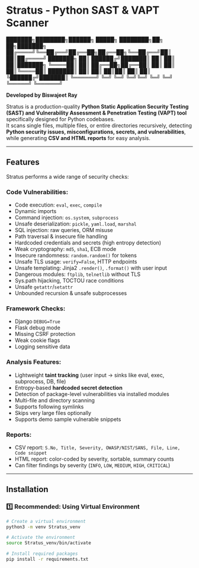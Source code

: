# Stratus - Python SAST & VAPT Scanner

███████╗████████╗██████╗  █████╗ ████████╗██╗   ██╗███████╗
██╔════╝╚══██╔══╝██╔══██╗██╔══██╗╚══██╔══╝██║   ██║██╔════╝
███████╗   ██║   ██████╔╝███████║   ██║   ██║   ██║███████╗
╚════██║   ██║   ██╔══██╗██╔══██║   ██║   ██║   ██║╚════██║
███████║   ██║   ██║  ██║██║  ██║   ██║   ╚██████╔╝███████║
╚══════╝   ╚═╝   ╚═╝  ╚═╝╚═╝  ╚═╝   ╚═╝    ╚═════╝ ╚══════╝


**Developed by Biswajeet Ray**

Stratus is a production-quality **Python Static Application Security Testing (SAST) and Vulnerability Assessment & Penetration Testing (VAPT) tool** specifically designed for Python codebases.  
It scans single files, multiple files, or entire directories recursively, detecting **Python security issues, misconfigurations, secrets, and vulnerabilities**, while generating **CSV and HTML reports** for easy analysis.

---

## Features

Stratus performs a wide range of security checks:

### Code Vulnerabilities:
- Code execution: `eval`, `exec`, `compile`
- Dynamic imports
- Command injection: `os.system`, `subprocess`
- Unsafe deserialization: `pickle`, `yaml.load`, `marshal`
- SQL injection: raw queries, ORM misuse
- Path traversal & insecure file handling
- Hardcoded credentials and secrets (high entropy detection)
- Weak cryptography: `md5`, `sha1`, ECB mode
- Insecure randomness: `random.random()` for tokens
- Unsafe TLS usage: `verify=False`, HTTP endpoints
- Unsafe templating: Jinja2 `.render()`, `.format()` with user input
- Dangerous modules: `ftplib`, `telnetlib` without TLS
- Sys.path hijacking, TOCTOU race conditions
- Unsafe `getattr`/`setattr`
- Unbounded recursion & unsafe subprocesses

### Framework Checks:
- Django `DEBUG=True`
- Flask debug mode
- Missing CSRF protection
- Weak cookie flags
- Logging sensitive data

### Analysis Features:
- Lightweight **taint tracking** (user input → sinks like eval, exec, subprocess, DB, file)
- Entropy-based **hardcoded secret detection**
- Detection of package-level vulnerabilities via installed modules
- Multi-file and directory scanning
- Supports following symlinks
- Skips very large files optionally
- Supports demo sample vulnerable snippets

### Reports:
- CSV report: `S.No, Title, Severity, OWASP/NIST/SANS, File, Line, Code snippet`
- HTML report: color-coded by severity, sortable, summary counts
- Can filter findings by severity (`INFO`, `LOW`, `MEDIUM`, `HIGH`, `CRITICAL`)

---

## Installation

### 1️⃣ Recommended: Using Virtual Environment

```bash
# Create a virtual environment
python3 -m venv Stratus_venv

# Activate the environment
source Stratus_venv/bin/activate

# Install required packages
pip install -r requirements.txt



